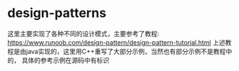 # design-patterns
这里主要实现了各种不同的设计模式，主要参考了教程:
https://www.runoob.com/design-pattern/design-pattern-tutorial.html
上述教程是由java实现的，这里用C++重写了大部分示例，当然也有部分示例不是教程中的，
具体的参考示例在源码中有标识
